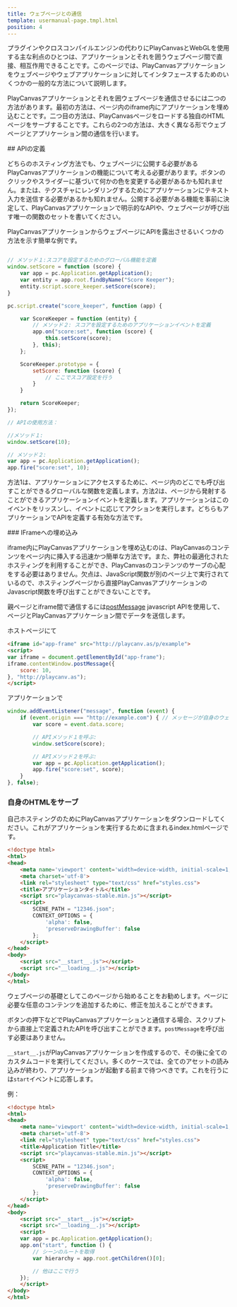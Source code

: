 ```yaml
---
title: ウェブページとの通信
template: usermanual-page.tmpl.html
position: 4
---
```


プラグインやクロスコンパイルエンジンの代わりにPlayCanvasとWebGLを使用する主な利点のひとつは、アプリケーションとそれを囲うウェブページ間で直接、相互作用できることです。このページでは、PlayCanvasアプリケーションをウェブページやウェブアプリケーションに対してインタフェースするためのいくつかの一般的な方法について説明します。

PlayCanvasアプリケーションとそれを囲ウェブページを通信させるには二つの方法があります。最初の方法は、ページ内のiframe内にアプリケーションを埋め込むことです。二つ目の方法は、PlayCanvasページをロードする独自のHTMLページをサーブすることです。これらの2つの方法は、大きく異なる形でウェブページとアプリケーション間の通信を行います。

## APIの定義

どちらのホスティング方法でも、ウェブページに公開する必要があるPlayCanvasアプリケーションの機能について考える必要があります。ボタンのクリックやスライダーに基づいて何かの色を変更する必要があるかも知れません。または、テクスチャにレンダリングするためにアプリケーションにテキスト入力を送信する必要があるかも知れません。公開する必要がある機能を事前に決定して、PlayCanvasアプリケーションで明示的なAPIや、ウェブページが呼び出す唯一の関数のセットを書いてください。

PlayCanvasアプリケーションからウェブページにAPIを露出させるいくつかの方法を示す簡単な例です。

```javascript

// メソッド１:スコアを設定するためのグローバル機能を定義
window.setScore = function (score) {
    var app = pc.Application.getApplication();
    var entity = app.root.findByName("Score Keeper");
    entity.script.score_keeper.setScore(score);
}

pc.script.create("score_keeper", function (app) {

    var ScoreKeeper = function (entity) {
        // メソッド２: スコアを設定するためのアプリケーションイベントを定義
        app.on("score:set", function (score) {
            this.setScore(score);
        }, this);
    };

    ScoreKeeper.prototype = {
        setScore: function (score) {
            // ここでスコア設定を行う
        }
    }

    return ScoreKeeper;
});

// APIの使用方法：

//メソッド１:
window.setScore(10);

// メソッド２:
var app = pc.Application.getApplication();
app.fire("score:set", 10);

```

方法1は、アプリケーションにアクセスするために、ページ内のどこでも呼び出すことができるグローバルな関数を定義します。方法2は、ページから発射することができるアプリケーションイベントを定義します。アプリケーションはこのイベントをリッスンし、イベントに応じてアクションを実行します。どちらもアプリケーションでAPIを定義する有効な方法です。

### IFrameへの埋め込み

iframe内にPlayCanvasアプリケーションを埋め込むのは、PlayCanvasのコンテンツをページ内に挿入する迅速かつ簡単な方法です。また、弊社の最適化されたホスティングを利用することができ、PlayCanvasのコンテンツのサーブの心配をする必要はありません。欠点は、JavaScript関数が別のページ上で実行されているので、ホスティングページから直接PlayCanvasアプリケーションのJavascript関数を呼び出すことができないことです。

親ページとiframe間で通信するには[postMessage][1] javascript APIを使用して、ページとPlayCanvasアプリケーション間でデータを送信します。

ホストページにて

```html
<iframe id="app-frame" src="http://playcanv.as/p/example">
<script>
var iframe = document.getElementById("app-frame");
iframe.contentWindow.postMessage({
    score: 10,
}, "http://playcanv.as");
</script>
```

アプリケーションで
```javascript
window.addEventListener("message", function (event) {
    if (event.origin === "http://example.com") { // メッセージが自身のウェブサイトから来ていることを必ず確認してください
        var score = event.data.score;

        // APIメソッド１を呼ぶ:
        window.setScore(score);

        // APIメソッド２を呼ぶ:
        var app = pc.Application.getApplication();
        app.fire("score:set", score);
    }
}, false);
```

### 自身のHTMLをサーブ

自己ホスティングのためにPlayCanvasアプリケーションをダウンロードしてください。これがアプリケーションを実行するために含まれるindex.htmlページです。

```html
<!doctype html>
<html>
<head>
    <meta name='viewport' content='width=device-width, initial-scale=1, maximum-scale=1, minimum-scale=1, user-scalable=no' />
    <meta charset='utf-8'>
    <link rel="stylesheet" type="text/css" href="styles.css">
    <title>アプリケーションタイトル</title>
    <script src="playcanvas-stable.min.js"></script>
    <script>
        SCENE_PATH = "12346.json";
        CONTEXT_OPTIONS = {
            'alpha': false,
            'preserveDrawingBuffer': false
        };
    </script>
</head>
<body>
    <script src="__start__.js"></script>
    <script src="__loading__.js"></script>
</body>
</html>
```

ウェブページの基礎としてこのページから始めることをお勧めします。ページに必要な任意のコンテンツを追加するために、修正を加えることができます。

ボタンの押下などでPlayCanvasアプリケーションと通信する場合、スクリプトから直接上で定義されたAPIを呼び出すことができます。`postMessage`を呼び出す必要はありません。

`__start__.js`がPlayCanvasアプリケーションを作成するので、その後に全てのカスタムコードを実行してください。多くのケースでは、全てのアセットの読み込みが終わり、アプリケーションが起動する前まで待つべきです。これを行うには`start`イベントに応答します。

例：

```html
<!doctype html>
<html>
<head>
    <meta name='viewport' content='width=device-width, initial-scale=1, maximum-scale=1, minimum-scale=1, user-scalable=no' />
    <meta charset='utf-8'>
    <link rel="stylesheet" type="text/css" href="styles.css">
    <title>Application Title</title>
    <script src="playcanvas-stable.min.js"></script>
    <script>
        SCENE_PATH = "12346.json";
        CONTEXT_OPTIONS = {
            'alpha': false,
            'preserveDrawingBuffer': false
        };
    </script>
</head>
<body>
    <script src="__start__.js"></script>
    <script src="__loading__.js"></script>
    <script>
    var app = pc.Application.getApplication();
    app.on("start", function () {
        // シーンのルートを取得
        var hierarchy = app.root.getChildren()[0];

        // 他はここで行う
    });
    </script>
</body>
</html>
```

[1]: https://developer.mozilla.org/en-US/docs/Web/API/Window/postMessage

